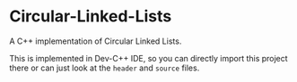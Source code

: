 # Circular-Linked-Lists
A C++ implementation of Circular Linked Lists.


This is implemented in Dev-C++ IDE, so you can directly import this project there or can just look at the `header` and `source` files.
